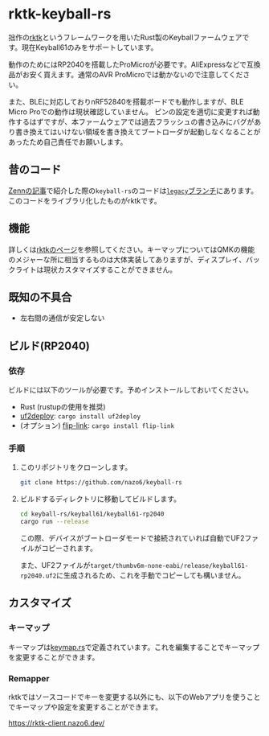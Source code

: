 # rktk-keyball-rs

拙作の[rktk](https://github.com/nazo6/rktk)というフレームワークを用いたRust製のKeyballファームウェアです。現在Keyball61のみをサポートしています。

動作のためにはRP2040を搭載したProMicroが必要です。AliExpressなどで互換品がお安く買えます。通常のAVR
ProMicroでは動かないので注意してください。

また、BLEに対応しておりnRF52840を搭載ボードでも動作しますが、BLE Micro
Proでの動作は現状確認していません。
ピンの設定を適切に変更すれば動作するはずですが、本ファームウェアでは過去フラッシュの書き込みにバグがあり書き換えてはいけない領域を書き換えてブートローダが起動しなくなることがあったため自己責任でお願いします。

## 昔のコード

[Zennの記事](https://zenn.dev/nazo6/articles/keyball-embassy-rp2040)で紹介した際の`keyball-rs`のコードは[`legacy`ブランチ](https://github.com/nazo6/keyball-rs/tree/legacy)にあります。
このコードをライブラリ化したものがrktkです。

## 機能

詳しくは[rktkのページ](https://github.com/nazo6/rktk)を参照してください。キーマップについてはQMKの機能のメジャーな所に相当するものは大体実装してありますが、ディスプレイ、バックライトは現状カスタマイズすることができません。

## 既知の不具合

- 左右間の通信が安定しない

## ビルド(RP2040)

### 依存

ビルドには以下のツールが必要です。予めインストールしておいてください。

- Rust (rustupの使用を推奨)
- [uf2deploy](https://github.com/nazo6/uf2deploy): `cargo install uf2deploy`
- (オプション) [flip-link](https://github.com/knurling-rs/flip-link):
  `cargo install flip-link`

### 手順

1. このリポジトリをクローンします。
   ```bash
   git clone https://github.com/nazo6/keyball-rs
   ```

2. ビルドするディレクトリに移動してビルドします。
   ```bash
   cd keyball-rs/keyball61/keyball61-rp2040
   cargo run --release
   ```
   この際、デバイスがブートローダモードで接続されていれば自動でUF2ファイルがコピーされます。

   また、UF2ファイルが`target/thumbv6m-none-eabi/release/keyball61-rp2040.uf2`に生成されるため、これを手動でコピーしても構いません。

## カスタマイズ

### キーマップ

キーマップは[keymap.rs](./keyball-common/src/keymap.rs)で定義されています。これを編集することでキーマップを変更することができます。

### Remapper

rktkではソースコードでキーを変更する以外にも、以下のWebアプリを使うことでキーマップや設定を変更することができます。

https://rktk-client.nazo6.dev/
